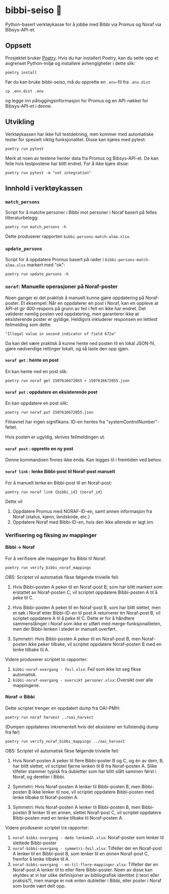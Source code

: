 # bibbi-seiso 🧰

Python-basert verktøykasse for å jobbe med Bibbi via Promus og Noraf via Bibsys-API-et.

## Oppsett

Prosjektet bruker [Poetry](python-poetry.org/). Hvis du har installert Poetry,
kan du sette opp et avgrenset Python-miljø og installere avhengigheter i dette slik:

    poetry install

Før du kan bruke bibbi-seiso, må du opprette en `.env`-fil fra `.env.dist`

    cp .env.dist .env
    
og legge inn påloggingsinformasjon for Promus og en API-nøkkel for Bibsys-API-et i denne.

## Utvikling

Verktøykassen har ikke full testdekning, men kommer med automatiske tester for spesielt viktig funksjonalitet.
Disse kan kjøres med pytest:

    poetry run pytest

Merk at noen av testene henter data fra Promus og Bibsys-API-et.
De kan feile hvis testpostene har blitt endret.
For å ikke kjøre disse:

    poetry run pytest -m "not integration"

## Innhold i verktøykassen

### `match_persons`

Script for å matche personer i Bibbi mot personer i Noraf basert på felles litteraturbelegg:

    poetry run match_persons -h

Dette produserer rapporten `bibbi-persons-match-alma.xlsx`.

### `update_persons`

Script for å oppdatere Promus basert på rader i `bibbi-persons-match-alma.xlsx` markert med "ok":

    poetry run update_persons -h

### `noraf`: Manuelle operasjoner på Noraf-poster

Noen ganger er det praktisk å manuelt kunne gjøre oppdatering på Noraf-poster. Et eksempel:
Når en oppdaterer en post i Noraf, kan en oppleve at API-et gir 400-respons på grunn av feil i felt en ikke har endret.
Det validerer nemlig posten ved oppdatering, men garanterer ikke at eksisterende poster er gyldige.
Heldigvis inkluderer responsen en lettlest feilmelding som dette:

    "Illegal value in second indicator of field 672a"

Da kan det være praktisk å kunne hente ned posten til en lokal JSON-fil, gjøre nødvendige
rettinger lokalt, og så laste den opp igjen.

#### `noraf get` : hente en post

En kan hente ned en post slik:

    poetry run noraf get 1507616672055 > 1507616672055.json

#### `noraf put` : oppdatere en eksisterende post

En kan oppdatere en post slik:

    poetry run noraf put 1507616672055.json

Filnavnet har ingen signifikans. ID-en hentes fra "systemControlNumber"-feltet.

Hvis posten er ugyldig, skrives feilmeldingen ut.

#### `noraf post` : opprette en ny post

Denne kommandoen finnes ikke enda. Kan legges til i fremtiden ved behov.


#### `noraf link` : lenke Bibbi-post til Noraf-post manuelt

For å manuelt lenke en Bibbi-post til en Noraf-post:

    poetry run noraf link {bibbi_id} {noraf_id}

Dette vil 

1. Oppdatere Promus med NORAF-ID-en, samt annen informasjon fra Noraf (status, kjønn, landskode, etc.)
2. Oppdatere Noraf med Bibbi-ID-en, hvis den ikke allerede er lagt inn.

### Verifisering og fiksing av mappinger

#### Bibbi → Noraf

For å verifisere alle mappinger fra Bibbi til Noraf:

    poetry run verify_bibbi_noraf_mappings

OBS: Scriptet vil automatisk fikse følgende trivielle feil:

1. Hvis Bibbi-posten A peker til en Noraf-post B, som har blitt markert som erstattet av Noraf-posten C,
   vil scriptet oppdatere Bibbi-posten A til å peke til C.

2. Hvis Bibbi-posten A peker til en Noraf-post B, som har blitt slettet,
   men et søk i Noraf etter Bibbi-ID-en til post A returnerer én Noraf-post B,
   vil scriptet oppdatere A til å peke til C.
   Dette er for å håndtere sammenslåinger i Noraf som ikke er utført med merge-funksjonaliteten, men
   der Bibbi-lenken i stedet er manuelt overført.

3. Symmetri: Hvis Bibbi-posten A peker til en Noraf-post B, men Noraf-posten ikke peker tilbake,
   vil scriptet oppdatere Noraf-posten B med en lenke tilbake til A.

Videre produserer scriptet to rapporter:

1. `bibbi-noraf-overgang - feil.xlsx`: Feil som ikke lot seg fikse automatisk.
1. `bibbi-noraf-overgang - oversikt personer.xlsx`: Oversikt over alle mappingene.

#### Noraf → Bibbi

Dette scriptet trenger en oppdatert dump fra OAI-PMH:

    poetry run noraf harvest ../oai_harvest

(Dumpen oppdateres inkrementelt hvis det eksisterer en fullstendig dump fra før)

    poetry run verify_noraf_bibbi_mappings ../oai_harvest

OBS: Scriptet vil automatisk fikse følgende trivielle feil:

1. Hvis Noraf-posten A peker til flere Bibbi-poster B og C, og én av dem, B, har blitt slettet,
   vil scriptet fjerne lenken til B fra Noraf-posten A.
   Slike tilfeller stammer typisk fra dubletter som har blitt slått sammen først i Noraf,
   og deretter i Bibbi.

2. Symmetri: Hvis Noraf-posten A lenker til Bibbi-posten B, men Bibbi-posten B ikke lenker til noe,
   vil scriptet oppdatere Bibbi-posten med lenke tilbake til Noraf-posten A.   

3. Symmetri: Hvis Noraf-posten A lenker til Bibbi-posten B, men Bibbi-posten B lenker til en annen, slettet Noraf-post C,
   vil scriptet oppdatere Bibbi-posten med en lenke tilbake til Noraf-posten A.

Videre produserer scriptet tre rapporter:

1. `noraf-bibbi-overgang - døde lenkemål.xlsx`: Noraf-poster som lenker til slettede Bibbi-poster
2. `noraf-bibbi-overgang - symmetri-feil.xlsx`: Tilfeller der en Noraf-post A lenker til en Bibbi-post B, som lenker til en *annen* Noraf-post C, fremfor å lenke tilbake til A.
3. `noraf-bibbi-overgang - en-til-flere-mappinger.xlsx`: Tilfeller der en Noraf-post A lenker til to eller flere Bibbi-poster. Noen av disse kan skyldes at vi har ulike definisjoner av bibliografisk identitet (i teori eller praksis?), men mange er nok enten dubletter i Bibbi, eller poster i Noraf som burde vært delt opp.

